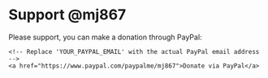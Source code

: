 
<html>
<head>
    <title>Donate to @mj867</title>
</head>
<body>
    <h1>Support @mj867</h1>
    <p>Please support, you can make a donation through PayPal:</p>
    
    <!-- Replace 'YOUR_PAYPAL_EMAIL' with the actual PayPal email address -->
    <a href="https://www.paypal.com/paypalme/mj867">Donate via PayPal</a>
</body>
</html>
